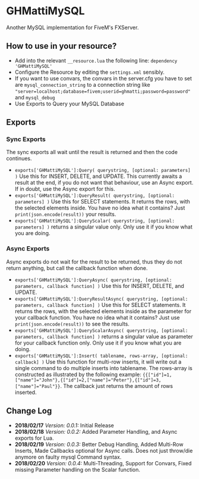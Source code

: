 # GHMattiMySQL
Another MySQL implementation for FiveM's FXServer.

## How to use in your resource?
* Add into the relevant `__resource.lua` the following line: `dependency 'GHMattiMySQL'`
* Configure the Resource by editing the `settings.xml` sensibly.
* If you want to use convars, the convars in the server.cfg you have to set are `mysql_connection_string` to a connection string like `"server=localhost;database=fivem;userid=ghmatti;password=password"` and `mysql_debug`
* Use Exports to Query your MySQL Database

## Exports
### Sync Exports
The sync exports all wait until the result is returned and then the code continues.
* `exports['GHMattiMySQL']:Query( querystring, [optional: parameters] )` Use this for INSERT, DELETE, and UPDATE. This currently awaits a result at the end, if you do not want that behaviour, use an Async export. If in doubt, use the Async export for this.
* `exports['GHMattiMySQL']:QueryResult( querystring, [optional: parameters] )` Use this for SELECT statements. It returns the rows, with the selected elements inside. You have no idea what it contains? Just `print(json.encode(result))` your results.
* `exports['GHMattiMySQL']:QueryScalar( querystring, [optional: parameters] )` returns a singular value only. Only use it if you know what you are doing.
### Async Exports
Async exports do not wait for the result to be returned, thus they do not return anything, but call the callback function when done.
* `exports['GHMattiMySQL']:QueryAsync( querystring, [optional: parameters, callback function] )` Use this for INSERT, DELETE, and UPDATE.
* `exports['GHMattiMySQL']:QueryResultAsync( querystring, [optional: parameters, callback function] )` Use this for SELECT statements. It returns the rows, with the selected elements inside as the parameter for your callback function. You have no idea what it contains? Just use `print(json.encode(result))` to see the results.
* `exports['GHMattiMySQL']:QueryScalarAsync( querystring, [optional: parameters, callback function] )` returns a singular value as parameter for your callback function only. Only use it if you know what you are doing.
* `exports['GHMattiMySQL']:Insert( tablename, rows-array, [optional: callback] )` Use this function for multi-row inserts, it will write out a single command to do multiple inserts into tablename. The rows-array is constructed as illustrated by the following example: `{{["id"]=1,["name"]="John"},{["id"]=2,["name"]="Peter"},{["id"]=3,["name"]="Paul"}}`. The callback just returns the amount of rows inserted.

## Change Log
* **2018/02/17** *Version: 0.0.1:* Initial Release
* **2018/02/18** *Version: 0.0.2:* Added Parameter Handling, and Async exports for Lua.
* **2018/02/19** *Version: 0.0.3:* Better Debug Handling, Added Multi-Row Inserts, Made Callbacks optional for Async calls. Does not just throw/die anymore on faulty mysql Command syntax.
* **2018/02/20** *Version: 0.0.4:* Multi-Threading, Support for Convars, Fixed missing Parameter handling on the Scalar function.
